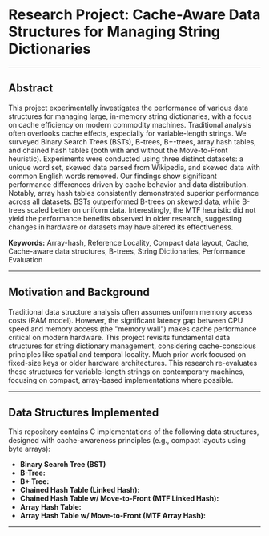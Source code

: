 # Research Project: Cache-Aware Data Structures for Managing String Dictionaries

---

## Abstract

This project experimentally investigates the performance of various data structures for managing large, in-memory string dictionaries, with a focus on 
cache efficiency on modern commodity machines. Traditional analysis often overlooks cache effects, especially for variable-length strings.
We surveyed Binary Search Trees (BSTs), B-trees, B+-trees, array hash tables, and chained hash tables (both with and without the Move-to-Front heuristic).
Experiments were conducted using three distinct datasets: a unique word set, skewed data parsed from Wikipedia, and skewed data with common English words removed. 
Our findings show significant performance differences driven by cache behavior and data distribution. Notably, array hash tables consistently demonstrated superior 
performance across all datasets. 
BSTs outperformed B-trees on skewed data, while B-trees scaled better on uniform data. Interestingly,
the MTF heuristic did not yield the performance benefits observed in older research, suggesting changes in hardware or datasets may have altered its effectiveness.

**Keywords:** Array-hash, Reference Locality, Compact data layout, Cache, Cache-aware data structures, B-trees, String Dictionaries, Performance Evaluation

---

## Motivation and Background

Traditional data structure analysis often assumes uniform memory access costs (RAM model). However, the significant latency gap between CPU speed and memory access (the "memory wall") 
makes cache performance critical on modern hardware. This project revisits fundamental data structures for string dictionary management, 
considering cache-conscious principles like spatial and temporal locality. Much prior work focused on fixed-size keys or older hardware architectures. This research re-evaluates these
structures for variable-length strings on contemporary machines, focusing on compact, array-based implementations where possible.

---

## Data Structures Implemented

This repository contains C implementations of the following data structures, designed with cache-awareness principles (e.g., compact layouts using byte arrays):

* **Binary Search Tree (BST)**
* **B-Tree:**
* **B+ Tree:**
* **Chained Hash Table (Linked Hash):** 
* **Chained Hash Table w/ Move-to-Front (MTF Linked Hash):**
* **Array Hash Table:**
* **Array Hash Table w/ Move-to-Front (MTF Array Hash):**

---

